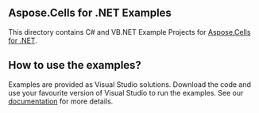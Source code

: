 ## Aspose.Cells for .NET Examples

This directory contains C# and VB.NET Example Projects for [Aspose.Cells for .NET](http://www.aspose.com/.net/excel-component.aspx).

## How to use the examples?

Examples are provided as Visual Studio solutions. Download the code and use your favourite version of Visual Studio to run the examples. See our [documentation](http://www.aspose.com/docs/display/cellsnet/How+to+Run+the+Examples) for more details.
